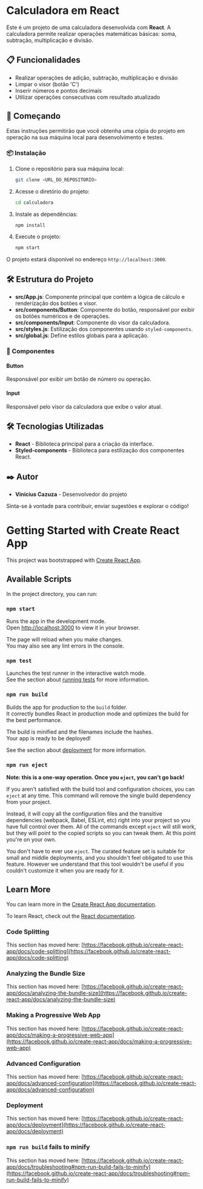 
# Calculadora em React

Este é um projeto de uma calculadora desenvolvida com **React**. A calculadora permite realizar operações matemáticas básicas: soma, subtração, multiplicação e divisão.

## 📋 Funcionalidades

- Realizar operações de adição, subtração, multiplicação e divisão
- Limpar o visor (botão 'C')
- Inserir números e pontos decimais
- Utilizar operações consecutivas com resultado atualizado

## 🚀 Começando

Estas instruções permitirão que você obtenha uma cópia do projeto em operação na sua máquina local para desenvolvimento e testes.

### 📦 Instalação

1. Clone o repositório para sua máquina local:
    ```bash
    git clone <URL_DO_REPOSITORIO>
    ```

2. Acesse o diretório do projeto:
    ```bash
    cd calculadora
    ```

3. Instale as dependências:
    ```bash
    npm install
    ```

4. Execute o projeto:
    ```bash
    npm start
    ```

O projeto estará disponível no endereço `http://localhost:3000`.

## 🛠️ Estrutura do Projeto

- **src/App.js**: Componente principal que contém a lógica de cálculo e renderização dos botões e visor.
- **src/components/Button**: Componente do botão, responsável por exibir os botões numéricos e de operações.
- **src/components/Input**: Componente do visor da calculadora.
- **src/styles.js**: Estilização dos componentes usando `styled-components`.
- **src/global.js**: Define estilos globais para a aplicação.

### 📂 Componentes

#### Button

Responsável por exibir um botão de número ou operação.

#### Input

Responsável pelo visor da calculadora que exibe o valor atual.

## 🛠️ Tecnologias Utilizadas

- **React** - Biblioteca principal para a criação da interface.
- **Styled-components** - Biblioteca para estilização dos componentes React.

## ✒️ Autor

- **Vinicius Cazuza** - Desenvolvedor do projeto

Sinta-se à vontade para contribuir, enviar sugestões e explorar o código!


##


# Getting Started with Create React App

This project was bootstrapped with [Create React App](https://github.com/facebook/create-react-app).

## Available Scripts

In the project directory, you can run:

### `npm start`

Runs the app in the development mode.\
Open [http://localhost:3000](http://localhost:3000) to view it in your browser.

The page will reload when you make changes.\
You may also see any lint errors in the console.

### `npm test`

Launches the test runner in the interactive watch mode.\
See the section about [running tests](https://facebook.github.io/create-react-app/docs/running-tests) for more information.

### `npm run build`

Builds the app for production to the `build` folder.\
It correctly bundles React in production mode and optimizes the build for the best performance.

The build is minified and the filenames include the hashes.\
Your app is ready to be deployed!

See the section about [deployment](https://facebook.github.io/create-react-app/docs/deployment) for more information.

### `npm run eject`

**Note: this is a one-way operation. Once you `eject`, you can't go back!**

If you aren't satisfied with the build tool and configuration choices, you can `eject` at any time. This command will remove the single build dependency from your project.

Instead, it will copy all the configuration files and the transitive dependencies (webpack, Babel, ESLint, etc) right into your project so you have full control over them. All of the commands except `eject` will still work, but they will point to the copied scripts so you can tweak them. At this point you're on your own.

You don't have to ever use `eject`. The curated feature set is suitable for small and middle deployments, and you shouldn't feel obligated to use this feature. However we understand that this tool wouldn't be useful if you couldn't customize it when you are ready for it.

## Learn More

You can learn more in the [Create React App documentation](https://facebook.github.io/create-react-app/docs/getting-started).

To learn React, check out the [React documentation](https://reactjs.org/).

### Code Splitting

This section has moved here: [https://facebook.github.io/create-react-app/docs/code-splitting](https://facebook.github.io/create-react-app/docs/code-splitting)

### Analyzing the Bundle Size

This section has moved here: [https://facebook.github.io/create-react-app/docs/analyzing-the-bundle-size](https://facebook.github.io/create-react-app/docs/analyzing-the-bundle-size)

### Making a Progressive Web App

This section has moved here: [https://facebook.github.io/create-react-app/docs/making-a-progressive-web-app](https://facebook.github.io/create-react-app/docs/making-a-progressive-web-app)

### Advanced Configuration

This section has moved here: [https://facebook.github.io/create-react-app/docs/advanced-configuration](https://facebook.github.io/create-react-app/docs/advanced-configuration)

### Deployment

This section has moved here: [https://facebook.github.io/create-react-app/docs/deployment](https://facebook.github.io/create-react-app/docs/deployment)

### `npm run build` fails to minify

This section has moved here: [https://facebook.github.io/create-react-app/docs/troubleshooting#npm-run-build-fails-to-minify](https://facebook.github.io/create-react-app/docs/troubleshooting#npm-run-build-fails-to-minify)